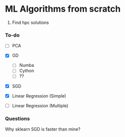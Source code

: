 # ML Algorithms from scratch

1. Find hpc solutions

### To-do
- [ ] PCA
- [x] GD
  - [ ] Numba
  - [ ] Cython
  - [ ] ??
- [x] SGD
- [x] Linear Regression (Simple)
- [ ] Linear Regression (Multiple)


### Questions

Why sklearn SGD is faster than mine?